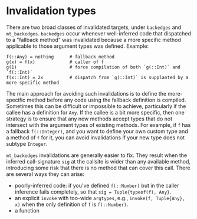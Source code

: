 # Invalidation types

There are two broad classes of invalidated targets, under `backedges` and `mt_backedges`. `backedges` occur whenever well-inferred code that dispatched to a "fallback method" was invalidated because a more specific method applicable to those argument types was defined. Example:

```
f(::Any) = nothing      # fallback method
g(x) = f(x)             # caller of f
g(1)                    # force compilation of both `g(::Int)` and `f(::Int)`
f(x::Int) = 2x          # dispatch from `g(::Int)` is supplanted by a more specific method
```

The main approach for avoiding such invalidations is to define the more-specific method before any code using the fallback definition is compiled. Sometimes this can be difficult or impossible to achieve, particularly if the callee has a definition for `Any`. If the callee is a bit more specific, then one strategy is to ensure that any new methods accept types that do not intersect with the argument types of existing methods. For example, if `f` has a fallback `f(::Integer)`, and you want to define your own custom type and a method of `f` for it, you can avoid invalidations if your new type does not subtype `Integer`.

`mt_backedges` invalidations are generally easier to fix. They result when the inferred call-signature `sig` at the callsite is wider than any available method, introducing some risk that there is no method that can cover this call. There are several ways they can arise:

- poorly-inferred code: if you've defined `f(::Number)` but in the caller inference fails completely, so that `sig = Tuple{typeof(f), Any}`.
- an explicit `invoke` with too-wide `argtypes`, e.g., `invoke(f, Tuple{Any}, x)` when the only definition of `f` is `f(::Number)`.
- a function 